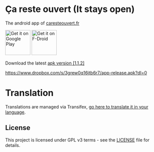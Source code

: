 # Ça reste ouvert (It stays open) 

The android app of [caresteouvert.fr](https://www.caresteouvert.fr/)

[<img src="https://cdn.rawgit.com/steverichey/google-play-badge-svg/master/img/en_get.svg"
     height="80"
     alt="Get it on Google Play">](https://play.google.com/store/apps/details?id=com.transway.caresteouvert)
[<img src="https://fdroid.gitlab.io/artwork/badge/get-it-on.png"
     alt="Get it on F-Droid"
     height="80">](https://f-droid.org/packages/com.transway.caresteouvert/)


Download the latest [apk version [1.1.2]](https://www.dropbox.com/s/3grew0q16jtb6r7/app-release.apk?dl=0)

https://www.dropbox.com/s/3grew0q16jtb6r7/app-release.apk?dl=0

# Translation

Translations are managed via Transifex, [go here to translate it in your language](https://www.transifex.com/openlevelup/ca-reste-ouvert-android-app/languages/).

## License

This project is licensed under GPL v3 terms - see the [LICENSE](LICENSE) file for details.

